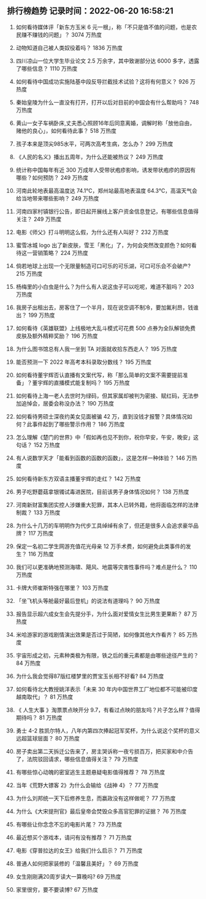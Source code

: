 
## 排行榜趋势 记录时间：2022-06-20 16:58:21
  
  1. 如何看待媒体评「新东方玉米 6 元一根」，称「不只是值不值的问题，也是农民赚不赚钱的问题」？ 3074 万热度
    
  2. 动物知道自己被人类奴役着吗？ 1836 万热度
    
  3. 四川凉山一位大学生毕业论文 2.5 万余字，其中致谢部分达 6000 多字，透露了哪些信息？ 1110 万热度
    
  4. 如何看待中国成功实施陆基中段反导拦截技术试验？这将有何意义？ 926 万热度
    
  5. 秦始皇陵为什么一直没有打开，打开以后对目前的中国会有什么帮助吗？ 748 万热度
    
  6. 黄山一女子车祸卧床,丈夫悉心照顾16年后同意离婚，调解时称「放他自由，赌他的良心」，如何看待此事？ 518 万热度
    
  7. 孩子本来是顶尖985水平，可两次高考生病，怎么办？ 299 万热度
    
  8. 《人民的名义》播出五周年，为什么还能被热议？ 249 万热度
    
  9. 统计称中国每年有近 300 万成年人受带状疱疹影响，诱发带状疱疹的原因有哪些？如何预防？ 249 万热度
    
  10. 河南此轮地表最高温度达 74.1℃，郑州站最高地表温度 64.3℃，高温天气会给当地带来哪些影响？ 249 万热度
    
  11. 河南四家村镇银行公告，即日起开展线上客户资金信息登记，有哪些信息值得关注？ 249 万热度
    
  12. 电影《师父》打斗明明这么假，为什么还有人叫好？ 232 万热度
    
  13. 蜜雪冰城 logo 出了新皮肤，雪王「黑化」了，为何会突然改变颜色？如何看待这一营销策略？ 224 万热度
    
  14. 倘若地球上出现一个无限量制造可口可乐的可乐湖，可口可乐会不会破产? 215 万热度
    
  15. 杨梅里的小白虫是什么？为什么有人说这虫子可以吃呢，难道不脏吗？ 203 万热度
    
  16. 我房子出租出去，房客住了一个半月，现在说空调不制冷，要加氟利昂，钱谁出？ 199 万热度
    
  17. 如何看待《英雄联盟》上线极地大乱斗模式可花费 500 点券为全队解锁免费皮肤及额外精粹奖励？ 196 万热度
    
  18. 为什么图书馆总有人我一坐到 TA 对面就收拾东西走人？ 195 万热度
    
  19. 能否预测一下 2022 年高考本科录取分数线？ 195 万热度
    
  20. 如何看待董宇辉否认直播有文案代写，称「那么简单的文案不需要提前准备」？董宇辉的直播模式能复制吗？ 195 万热度
    
  21. 如何看待上海一老人去世时为绿码，但其家属却被判为密接、赋红码，无法参加追悼会，居委会称没办法？ 190 万热度
    
  22. 如何看待男硕士深夜约美女见面被骗 42 万，直到没钱才报警？具体情况如何？此事件起到了哪些警示作用？ 186 万热度
    
  23. 怎么理解《楚门的世界》中「假如再也见不到你，祝你早安，午安，晚安」这句话？ 152 万热度
    
  24. 有人说数学天才「能看到函数的函数的函数」，这是怎样一种体验？ 146 万热度
    
  25. 如何看待新东方双语主播董宇辉的走红？ 142 万热度
    
  26. 男子吃野蘑菇拿银镯试毒进医院，目前该男子身体情况如何？ 138 万热度
    
  27. 河南新财富集团实控人涉嫌重大犯罪，其本人已转外籍，他将面临怎样的法律制裁？ 133 万热度
    
  28. 为什么十几万的车明明作为代步工具绰绰有余了，但还是很多人会追求豪华品牌？ 117 万热度
    
  29. 保定一名初二学生网游充值花光母亲 12 万手术费，如何避免此类事件的发生？ 116 万热度
    
  30. 我们可以更准确地预测海啸、飓风、地震等灾害性事件吗？难点是什么？ 110 万热度
    
  31. 卡牌大师崔斯特强在哪里？ 103 万热度
    
  32. 「坐飞机头等舱最好最后登机」的说法有道理吗？ 90 万热度
    
  33. 报告显示超六成女生会先提分手，为什么面对爱情女生比男生更果断？ 87 万热度
    
  34. 米哈游家的游戏剧情演出效果是否过于简陋，如何像其他大作看齐？ 85 万热度
    
  35. 宇宙形成之初，元素种类极为有限，铁之后的重元素都是由哪些途径产生的？ 84 万热度
    
  36. 为什么我会觉得87版红楼梦里的贾宝玉长相不好看? 84 万热度
    
  37. 如何看待北大教授姚洋表示「未来 30 年内中国世界工厂地位都不可能被印度越南取代」？ 81 万热度
    
  38. 《 人生大事 》淘票票点映开分 9.7，有看过点映的朋友吗？片子怎么样？值得期待吗？ 81 万热度
    
  39. 勇士 4-2 胜凯尔特人，八年内第四次捧起冠军奖杯，为什么说这个奖杯的意义远超篮球层面？ 80 万热度
    
  40. 房子卖出第二天拆迁公告来了，房主哭诉称一夜亏损百万，把买家和中介告了，法院驳回请求，哪些信息值得关注？ 79 万热度
    
  41. 有哪些惊心动魄的密室逃生主题悬疑电影值得推荐？ 78 万热度
    
  42. 当年《荒野大镖客 2》为什么会输给《战神 4》？ 77 万热度
    
  43. 为什么刘邦统一天下后修养生息，而嬴政没有这样做呢？ 77 万热度
    
  44. 为什么《大宋提刑官》最后皇帝会焚毁众多高官犯罪的证据？ 76 万热度
    
  45. 有哪些让你念念不忘的电影片尾？ 73 万热度
    
  46. 最近想买个游戏本，请问有没有推荐？ 71 万热度
    
  47. 电影《穿普拉达的女王》给我们什么启示？ 71 万热度
    
  48. 普通人如何把家装修的「温馨且美好」？ 69 万热度
    
  49. 女生刚刚满20周岁读大一算晚吗? 69 万热度
    
  50. 家里很穷，要不要读博? 67 万热度
    
